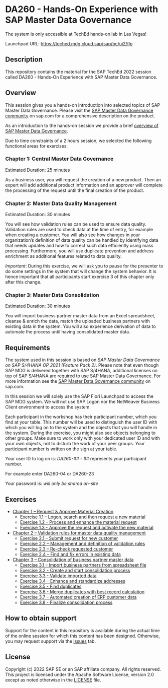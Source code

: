 # DA260 - Hands-On Experience with SAP Master Data Governance

The system is only accessible at TechEd hands-on lab in Las Vegas!

Launchpad URL: <https://teched.mdg.cloud.sap/sap/bc/ui2/flp>

## Description

This repository contains the material for the SAP TechEd 2022 session called DA260 - Hands-On Experience with SAP Master Data Governance.  

## Overview

This session gives you a hands-on introduction into selected topics of SAP Master Data Governance. Please visit the [SAP Master Data Governance community](https://www.sap.com/community/topics/master-data-governance.html) on sap.com for a comprehensive description on the product.

As an introduction to the hands-on session we provide a brief [overview of SAP Master Data Governance](./exercises/supplements/DA260_SAPTechEd_2022.pdf).

Due to time constraints of a 2 hours session, we selected the following functional areas for exercises:

### Chapter 1: Central Master Data Governance

Estimated Duration: 25 minutes

As a business user, you will request the creation of a new product. Then an expert will add additional product information and an approver will complete the processing of the request until the final creation of the product.

### Chapter 2: Master Data Quality Management

Estimated Duration: 30 minutes

You will see how validation rules can be used to ensure data quality. Validation rules are used to check data at the time of entry, for example when creating a customer. You will also see how changes in your organization’s definition of data quality can be handled by identifying data that needs updates and how to correct such data efficiently using mass processing. Furthermore, you will use duplicate prevention and address enrichment as additional features related to data quality.

_Important_: During this exercise, we will ask you to pause for the presenter to do some settings in the system that will change the system behavior. It is hence important that all participants start exercise 3 of this chapter only after this change.

### Chapter 3: Master Data Consolidation

Estimated Duration: 30 minutes

You will import business partner master data from an Excel spreadsheet, cleanse & enrich the data, match the uploaded business partners with existing data in the system. You will also experience derivation of data to automate the process until having consolidated master data.

## Requirements

The system used in this session is based on _SAP Master Data Governance on SAP S/4HANA OP 2021 (Feature Pack 2)_. Please note that even though SAP MDG is delivered together with SAP S/4HANA, additional licenses on top of SAP S/4HANA are required to use SAP Master Data Governance. For more information see the [SAP Master Data Governance community](https://www.sap.com/community/topics/master-data-governance.html) on sap.com.

In this session we will solely use the SAP Fiori Launchpad to access the SAP MDG system. We will not use SAP Logon nor the NetWeaver Business Client environment to access the system.

Each participant in the workshop has their participant number, which you find at your table. This number will be used to distinguish the user ID with which you will log on to the system and the objects that you will handle in the system. During the exercise, you might also see objects belonging to other groups. Make sure to work only with your dedicated user ID and with your own objects, not to disturb the work of your peer groups. Your participant number is written on the sign at your table.

Your user ID to log on is: _DA260-##_ - ## represents your participant number.

For example enter DA260-04 or DA260-23

Your password is: _will only be shared on-site_

## Exercises

- [Chapter 1 – Request & Approve Material Creation](exercises/ex1/)
  - [Exercise 1.1 – Logon, search and then request a new material](exercises/ex1#ex1.1)
  - [Exercise 1.2 – Process and enhance the material request](exercises/ex1#ex1.2)
  - [Exercise 1.3 - Approve the request and activate the new material](exercises/ex1#ex1.3)
- [Chapter 2 – Validation rules for master data quality management](exercises/ex2/)
  - [Exercise 2.1 – Submit request for new customer](exercises/ex2/)
  - [Exercise 2.2 – Management and definition of validation rules](exercises/ex2/)
  - [Exercise 2.3 – Re-check requested customer](exercises/ex2/)
  - [Exercise 2.4 – Find and fix errors in existing data](exercises/ex2/)
- [Chapter 3 – Consolidation of business partner master data](exercises/ex3/)
  - [Exercise 3.1 – Import business partners from spreadsheet file](exercises/ex3/)
  - [Exercise 3.2 - Create and start consolidation process](exercises/ex3/)
  - [Exercise 3.3 - Validate imported data](exercises/ex3/)
  - [Exercise 3.4 - Enhance and standardize addresses](exercises/ex3/)
  - [Exercise 3.5 - Find duplicates](exercises/ex3/)
  - [Exercise 3.6 - Merge duplicates with best record calculation](exercises/ex3/)
  - [Exercise 3.7 – Automated creation of ERP customer data](exercises/ex3/)
  - [Exercise 3.8 - Finalize consolidation process](exercises/ex3/)

## How to obtain support

Support for the content in this repository is available during the actual time of the online session for which this content has been designed. Otherwise, you may request support via the [Issues](../../issues) tab.

## License

Copyright (c) 2022 SAP SE or an SAP affiliate company. All rights reserved. This project is licensed under the Apache Software License, version 2.0 except as noted otherwise in the [LICENSE](LICENSES/Apache-2.0.txt) file.
